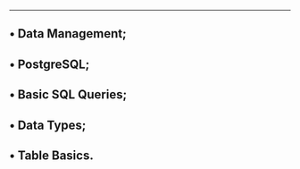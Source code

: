 ------------------------------------------------------------------------
• Data Management;
------------------------------------------------------------------------
• PostgreSQL;
------------------------------------------------------------------------
• Basic SQL Queries;
------------------------------------------------------------------------
• Data Types;
------------------------------------------------------------------------
• Table Basics.
------------------------------------------------------------------------

